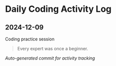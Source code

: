 # Daily Coding Activity Log

## 2024-12-09

Coding practice session

> Every expert was once a beginner.

*Auto-generated commit for activity tracking*
